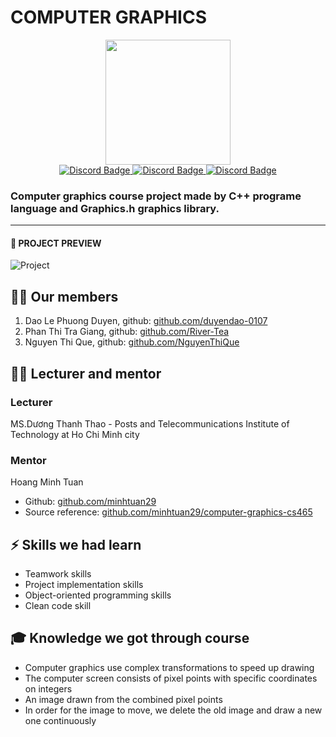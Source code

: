 # COMPUTER GRAPHICS

<div align="center">
  <img src="https://media.giphy.com/media/LSRQac4aKmgkN5orrL/giphy.gif" width="200">
</div>
<div id="badges" align="center">
  <a href="#">
    <img src="https://img.shields.io/badge/%F0%9F%93%91%20Learning-D9534F?logo=learning&logoColor=white&style=for-the-badge" alt="Discord Badge"/>
  </a>
  <a href="#">
    <img src="https://img.shields.io/badge/%F0%9F%8F%AB%20School-30475E?logo=school&logoColor=white&style=for-the-badge" alt="Discord Badge"/>
  </a>
  <a href="#">
    <img src="https://img.shields.io/badge/%F0%9F%9A%80%20Technique-533E85?logo=learning&logoColor=white&style=for-the-badge" alt="Discord Badge"/>
  </a>
</div>

### Computer graphics course project made by C++ programe language and Graphics.h graphics library.

---

#### 👀 PROJECT PREVIEW
![Project](https://user-images.githubusercontent.com/85621338/174432716-64085cb2-e416-4938-a108-2a1e2acacec8.gif)

## 👩‍💻 Our members
1. Dao Le Phuong Duyen, github: [github.com/duyendao-0107](https://github.com/duyendao-0107)
2. Phan Thi Tra Giang, github: [github.com/River-Tea](https://github.com/River-Tea)
3. Nguyen Thi Que, github: [github.com/NguyenThiQue](https://github.com/NguyenThiQue)

## 🧑‍🏫 Lecturer and mentor
### Lecturer
MS.Dương Thanh Thao - Posts and Telecommunications Institute of Technology at Ho Chi Minh city
### Mentor
Hoang Minh Tuan 
- Github: [github.com/minhtuan29](https://github.com/minhtuan29)
- Source reference: [github.com/minhtuan29/computer-graphics-cs465](https://github.com/minhtuan29/computer-graphics-cs465)

## ⚡ Skills we had learn
- Teamwork skills
- Project implementation skills
- Object-oriented programming skills
- Clean code skill

## 🎓 Knowledge we got through course
- Computer graphics use complex transformations to speed up drawing
- The computer screen consists of pixel points with specific coordinates on integers
- An image drawn from the combined pixel points
- In order for the image to move, we delete the old image and draw a new one continuously
